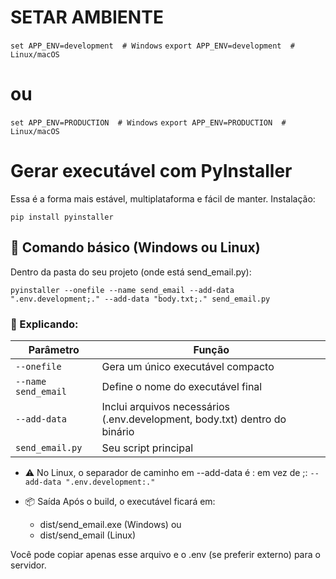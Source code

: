 # SETAR AMBIENTE

`set APP_ENV=development  # Windows`
`export APP_ENV=development  # Linux/macOS`
# ou
`set APP_ENV=PRODUCTION  # Windows`
`export APP_ENV=PRODUCTION  # Linux/macOS`

# Gerar executável com PyInstaller

Essa é a forma mais estável, multiplataforma e fácil de manter.
Instalação:

`pip install pyinstaller`

## 🔧 Comando básico (Windows ou Linux)

Dentro da pasta do seu projeto (onde está send_email.py):

`pyinstaller --onefile --name send_email --add-data ".env.development;." --add-data "body.txt;." send_email.py`


### 📘 Explicando:

| Parâmetro |	Função |
| -- | -- |
| `--onefile` |	Gera um único executável compacto |
| `--name send_email` |	Define o nome do executável final |
| `--add-data` |	Inclui arquivos necessários (.env.development, body.txt) dentro do binário |
| `send_email.py` | 	Seu script principal |

* ⚠️ No Linux, o separador de caminho em --add-data é : em vez de ;:
  `--add-data ".env.development:."`

* 📦 Saída
  Após o build, o executável ficará em:

   - dist/send_email.exe     (Windows)
   ou
   - dist/send_email         (Linux)


Você pode copiar apenas esse arquivo e o .env (se preferir externo) para o servidor.